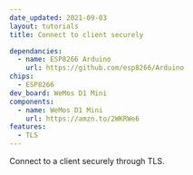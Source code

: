 ```yaml
---
date_updated: 2021-09-03
layout: tutorials
title: Connect to client securely

dependancies:
  - name: ESP8266 Arduino
    url: https://github.com/esp8266/Arduino
chips:
  - ESP8266
dev_board: WeMos D1 Mini
components:
  - name: WeMos D1 Mini
    url: https://amzn.to/2WKRWe6
features:
  - TLS
---
```


Connect to a client securely through TLS.
